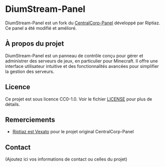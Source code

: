 # DiumStream-Panel

DiumStream-Panel est un fork du [CentralCorp-Panel](https://github.com/Riptiaz/CentralCorp-Panel) développé par Riptiaz. Ce panel a été modifié et amélioré.

## À propos du projet

DiumStream-Panel est un panneau de contrôle conçu pour gérer et administrer des serveurs de jeux, en particulier pour Minecraft. Il offre une interface utilisateur intuitive et des fonctionnalités avancées pour simplifier la gestion des serveurs.

## Licence

Ce projet est sous licence CC0-1.0. Voir le fichier [LICENSE](https://github.com/CentralCorp/CentralCorp-Panel/blob/main/LICENSE) pour plus de détails.

## Remerciements

- [Riptiaz est Vexato](https://github.com/Riptiaz/CentralCorp-Panel) pour le projet original CentralCorp-Panel

## Contact

(Ajoutez ici vos informations de contact ou celles du projet)
